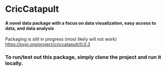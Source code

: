 # CricCatapult

#### A novel data package with a focus on data visualization, easy access to data, and data analysis

Packaging is still in progress (most likely will not work) https://pypi.org/project/criccatapult/0.0.3

### To run/test out this package, simply clone the project and run it locally.
